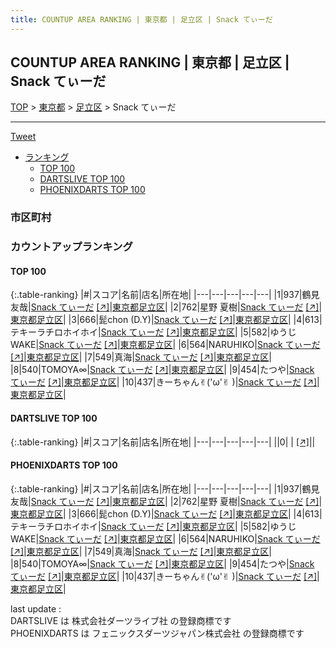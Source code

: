 ```yaml
---
title: COUNTUP AREA RANKING | 東京都 | 足立区 | Snack てぃーだ
---
```

## COUNTUP AREA RANKING | 東京都 | 足立区 | Snack てぃーだ

[TOP](/darts/rank/) > [東京都](/darts/rank/東京都/) > [足立区](/darts/rank/東京都/足立区/) > Snack てぃーだ

___

<a href="https://twitter.com/share?ref_src=twsrc%5Etfw" data-text="COUNTUP AREA RANKING | 東京都足立区Snack てぃーだ" class="twitter-share-button" data-hashtags="DARTSLIVE,PHOENIXDARTS,darts,ダーツ" data-show-count="false">Tweet</a>

* [ランキング](#カウントアップランキング)
    * [TOP 100](#top-100)
    * [DARTSLIVE TOP 100](#dartslive-top-100)
    * [PHOENIXDARTS TOP 100](#phoenixdarts-top-100)

### 市区町村

<ul>

</ul>

### カウントアップランキング

#### TOP 100



{:.table-ranking}
|#|スコア|名前|店名|所在地|
|---|---|---|---|---|
|1|937|<span class="rank-name-pd"><span class="pro-icon-pd"></span>鶴見 友哉</span>|<a href="/darts/rank/shops/85122.html">Snack てぃーだ</a> <a href="https://vs.phoenixdarts.com/jp/shop/shopDetailInfo/s_85122?s_seq=85122">[↗]</a>|<a href="/darts/rank/東京都/足立区">東京都足立区</a>|
|2|762|<span class="rank-name-pd"><span class="pro-icon-pd"></span>星野 夏樹</span>|<a href="/darts/rank/shops/85122.html">Snack てぃーだ</a> <a href="https://vs.phoenixdarts.com/jp/shop/shopDetailInfo/s_85122?s_seq=85122">[↗]</a>|<a href="/darts/rank/東京都/足立区">東京都足立区</a>|
|3|666|<span class="rank-name-pd">髭chon (D.Y)</span>|<a href="/darts/rank/shops/85122.html">Snack てぃーだ</a> <a href="https://vs.phoenixdarts.com/jp/shop/shopDetailInfo/s_85122?s_seq=85122">[↗]</a>|<a href="/darts/rank/東京都/足立区">東京都足立区</a>|
|4|613|<span class="rank-name-pd">テキーラチロホイホイ</span>|<a href="/darts/rank/shops/85122.html">Snack てぃーだ</a> <a href="https://vs.phoenixdarts.com/jp/shop/shopDetailInfo/s_85122?s_seq=85122">[↗]</a>|<a href="/darts/rank/東京都/足立区">東京都足立区</a>|
|5|582|<span class="rank-name-pd">ゆうじ WAKE</span>|<a href="/darts/rank/shops/85122.html">Snack てぃーだ</a> <a href="https://vs.phoenixdarts.com/jp/shop/shopDetailInfo/s_85122?s_seq=85122">[↗]</a>|<a href="/darts/rank/東京都/足立区">東京都足立区</a>|
|6|564|<span class="rank-name-pd">NARUHIKO</span>|<a href="/darts/rank/shops/85122.html">Snack てぃーだ</a> <a href="https://vs.phoenixdarts.com/jp/shop/shopDetailInfo/s_85122?s_seq=85122">[↗]</a>|<a href="/darts/rank/東京都/足立区">東京都足立区</a>|
|7|549|<span class="rank-name-pd">真海</span>|<a href="/darts/rank/shops/85122.html">Snack てぃーだ</a> <a href="https://vs.phoenixdarts.com/jp/shop/shopDetailInfo/s_85122?s_seq=85122">[↗]</a>|<a href="/darts/rank/東京都/足立区">東京都足立区</a>|
|8|540|<span class="rank-name-pd">TOMOYA∞</span>|<a href="/darts/rank/shops/85122.html">Snack てぃーだ</a> <a href="https://vs.phoenixdarts.com/jp/shop/shopDetailInfo/s_85122?s_seq=85122">[↗]</a>|<a href="/darts/rank/東京都/足立区">東京都足立区</a>|
|9|454|<span class="rank-name-pd">たつや</span>|<a href="/darts/rank/shops/85122.html">Snack てぃーだ</a> <a href="https://vs.phoenixdarts.com/jp/shop/shopDetailInfo/s_85122?s_seq=85122">[↗]</a>|<a href="/darts/rank/東京都/足立区">東京都足立区</a>|
|10|437|<span class="rank-name-pd">きーちゃん✌︎(&#x27;ω&#x27;✌︎ )</span>|<a href="/darts/rank/shops/85122.html">Snack てぃーだ</a> <a href="https://vs.phoenixdarts.com/jp/shop/shopDetailInfo/s_85122?s_seq=85122">[↗]</a>|<a href="/darts/rank/東京都/足立区">東京都足立区</a>|


#### DARTSLIVE TOP 100



{:.table-ranking}
|#|スコア|名前|店名|所在地|
|---|---|---|---|---|
||0|<span class="rank-name-dl"> </span>|<a href="/darts/rank/shops/.html"></a> <a href="">[↗]</a>|<a href="/darts/rank//"></a>|


#### PHOENIXDARTS TOP 100



{:.table-ranking}
|#|スコア|名前|店名|所在地|
|---|---|---|---|---|
|1|937|<span class="rank-name-pd"><span class="pro-icon-pd"></span>鶴見 友哉</span>|<a href="/darts/rank/shops/85122.html">Snack てぃーだ</a> <a href="https://vs.phoenixdarts.com/jp/shop/shopDetailInfo/s_85122?s_seq=85122">[↗]</a>|<a href="/darts/rank/東京都/足立区">東京都足立区</a>|
|2|762|<span class="rank-name-pd"><span class="pro-icon-pd"></span>星野 夏樹</span>|<a href="/darts/rank/shops/85122.html">Snack てぃーだ</a> <a href="https://vs.phoenixdarts.com/jp/shop/shopDetailInfo/s_85122?s_seq=85122">[↗]</a>|<a href="/darts/rank/東京都/足立区">東京都足立区</a>|
|3|666|<span class="rank-name-pd">髭chon (D.Y)</span>|<a href="/darts/rank/shops/85122.html">Snack てぃーだ</a> <a href="https://vs.phoenixdarts.com/jp/shop/shopDetailInfo/s_85122?s_seq=85122">[↗]</a>|<a href="/darts/rank/東京都/足立区">東京都足立区</a>|
|4|613|<span class="rank-name-pd">テキーラチロホイホイ</span>|<a href="/darts/rank/shops/85122.html">Snack てぃーだ</a> <a href="https://vs.phoenixdarts.com/jp/shop/shopDetailInfo/s_85122?s_seq=85122">[↗]</a>|<a href="/darts/rank/東京都/足立区">東京都足立区</a>|
|5|582|<span class="rank-name-pd">ゆうじ WAKE</span>|<a href="/darts/rank/shops/85122.html">Snack てぃーだ</a> <a href="https://vs.phoenixdarts.com/jp/shop/shopDetailInfo/s_85122?s_seq=85122">[↗]</a>|<a href="/darts/rank/東京都/足立区">東京都足立区</a>|
|6|564|<span class="rank-name-pd">NARUHIKO</span>|<a href="/darts/rank/shops/85122.html">Snack てぃーだ</a> <a href="https://vs.phoenixdarts.com/jp/shop/shopDetailInfo/s_85122?s_seq=85122">[↗]</a>|<a href="/darts/rank/東京都/足立区">東京都足立区</a>|
|7|549|<span class="rank-name-pd">真海</span>|<a href="/darts/rank/shops/85122.html">Snack てぃーだ</a> <a href="https://vs.phoenixdarts.com/jp/shop/shopDetailInfo/s_85122?s_seq=85122">[↗]</a>|<a href="/darts/rank/東京都/足立区">東京都足立区</a>|
|8|540|<span class="rank-name-pd">TOMOYA∞</span>|<a href="/darts/rank/shops/85122.html">Snack てぃーだ</a> <a href="https://vs.phoenixdarts.com/jp/shop/shopDetailInfo/s_85122?s_seq=85122">[↗]</a>|<a href="/darts/rank/東京都/足立区">東京都足立区</a>|
|9|454|<span class="rank-name-pd">たつや</span>|<a href="/darts/rank/shops/85122.html">Snack てぃーだ</a> <a href="https://vs.phoenixdarts.com/jp/shop/shopDetailInfo/s_85122?s_seq=85122">[↗]</a>|<a href="/darts/rank/東京都/足立区">東京都足立区</a>|
|10|437|<span class="rank-name-pd">きーちゃん✌︎(&#x27;ω&#x27;✌︎ )</span>|<a href="/darts/rank/shops/85122.html">Snack てぃーだ</a> <a href="https://vs.phoenixdarts.com/jp/shop/shopDetailInfo/s_85122?s_seq=85122">[↗]</a>|<a href="/darts/rank/東京都/足立区">東京都足立区</a>|


<div class="footer border-top border-gray-light mt-5 pt-3 text-right text-gray">
    last update : <span style="font-weight: italic" id="foot_last_modified"></span><br />
    DARTSLIVE は 株式会社ダーツライブ社 の登録商標です<br />
    PHOENIXDARTS は フェニックスダーツジャパン株式会社 の登録商標です<br />
</div>

<script src="https://cdnjs.cloudflare.com/ajax/libs/jquery.tablesorter/2.31.3/js/jquery.tablesorter.min.js" integrity="sha512-qzgd5cYSZcosqpzpn7zF2ZId8f/8CHmFKZ8j7mU4OUXTNRd5g+ZHBPsgKEwoqxCtdQvExE5LprwwPAgoicguNg==" crossorigin="anonymous" referrerpolicy="no-referrer"></script>
<link rel="stylesheet" href="https://cdnjs.cloudflare.com/ajax/libs/jquery.tablesorter/2.31.3/css/theme.default.min.css" integrity="sha512-wghhOJkjQX0Lh3NSWvNKeZ0ZpNn+SPVXX1Qyc9OCaogADktxrBiBdKGDoqVUOyhStvMBmJQ8ZdMHiR3wuEq8+w==" crossorigin="anonymous" referrerpolicy="no-referrer" />
<script>
$(function() {
    $(".table-ranking").tablesorter({sortList:[[0, 0]]});
    $("#foot_last_modified").text(formatDate(new Date(document.lastModified), 'yyyy-MM-dd HH:mm:ss'));
});
</script>

<script async src="https://platform.twitter.com/widgets.js" charset="utf-8"></script>